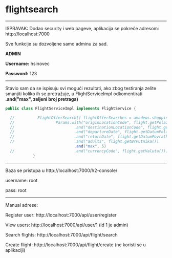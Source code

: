 # flightsearch

---
ISPRAVAK: Dodao security i web pageve, aplikacija se pokreće adresom: http://localhost:7000

Sve funkcije su dozvoljene samo adminu za sad.

**ADMIN**

**Username:** hsinovec

**Password:** 123

---

Stavio sam da se ispisuju svi mogući rezultati, ako zbog testiranja zelite smanjiti koliko ih se pretražuje, u FlightServiceImpl odkomentirati **.and("max", zeljeni broj pretraga)**

```java
public class FlightServiceImpl implements FlightService {

  //          FlightOfferSearch[] flightOfferSearches = amadeus.shopping.flightOffersSearch.get(
  //                  Params.with("originLocationCode", flight.getPolazniA())
  //                          .and("destinationLocationCode", flight.getOdredisniA())
  //                          .and("departureDate", flight.getDatumPolaska())
  //                          .and("returnDate", flight.getDatumPovratka())
  //                          .and("adults", flight.getBrPutnika())
                              .and("max", 5) 
  //                          .and("currencyCode", flight.getValuta()));
            }
```

---

Baza se pristupa u http://localhost:7000/h2-console/

username: root

pass: root

---

Manual adrese:

Register user: http://localhost:7000/api/user/register

View users: http://localhost:7000/api/user/1 (id 1 je admin)

Search flights: http://localhost:7000/api/flight/search

Create flight: http://localhost:7000/api/flight/create (ne koristi se u aplikaciji)



